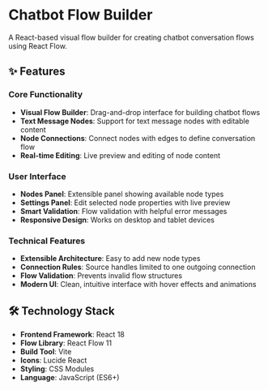 # Chatbot Flow Builder

A React-based visual flow builder for creating chatbot conversation flows using React Flow.

## ✨ Features

### Core Functionality

- **Visual Flow Builder**: Drag-and-drop interface for building chatbot flows
- **Text Message Nodes**: Support for text message nodes with editable content
- **Node Connections**: Connect nodes with edges to define conversation flow
- **Real-time Editing**: Live preview and editing of node content

### User Interface

- **Nodes Panel**: Extensible panel showing available node types
- **Settings Panel**: Edit selected node properties with live preview
- **Smart Validation**: Flow validation with helpful error messages
- **Responsive Design**: Works on desktop and tablet devices

### Technical Features

- **Extensible Architecture**: Easy to add new node types
- **Connection Rules**: Source handles limited to one outgoing connection
- **Flow Validation**: Prevents invalid flow structures
- **Modern UI**: Clean, intuitive interface with hover effects and animations

## 🛠 Technology Stack

- **Frontend Framework**: React 18
- **Flow Library**: React Flow 11
- **Build Tool**: Vite
- **Icons**: Lucide React
- **Styling**: CSS Modules
- **Language**: JavaScript (ES6+)
